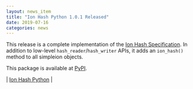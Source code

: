 ```yaml
---
layout: news_item
title: "Ion Hash Python 1.0.1 Released"
date: 2019-07-16
categories: news
---
```

This release is a complete implementation of the [Ion Hash Specification](https://amzn.github.io/ion-hash/docs/spec.html). In addition to low-level `hash_reader`/`hash_writer` APIs, it adds an `ion_hash()` method to all simpleion objects.

This package is available at [PyPI](https://pypi.org/project/ionhash/).

| [Ion Hash Python](https://github.com/amzn/ion-hash-python) |

